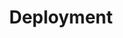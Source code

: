 ---
title: "Deployment"
description: "Production deployment guides for Docker, cloud platforms, and self-hosting"
weight: 70
---